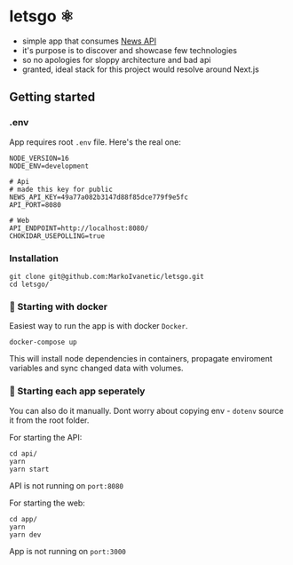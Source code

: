 # letsgo ⚛️

- simple app that consumes [News API](https://newsapi.org/)
- it's purpose is to discover and showcase few technologies
- so no apologies for sloppy architecture and bad api
- granted, ideal stack for this project would resolve around Next.js

## Getting started

### .env
App requires root `.env` file. Here's the real one:
````
NODE_VERSION=16
NODE_ENV=development

# Api
# made this key for public
NEWS_API_KEY=49a77a082b3147d88f85dce779f9e5fc
API_PORT=8080

# Web
API_ENDPOINT=http://localhost:8080/
CHOKIDAR_USEPOLLING=true
````

### Installation

````
git clone git@github.com:MarkoIvanetic/letsgo.git
cd letsgo/
````
### :whale: Starting with docker

Easiest way to run the app is with docker `Docker`.

````
docker-compose up
````

This will install node dependencies in containers, propagate enviroment variables and sync changed data with volumes.

### :satellite: Starting each app seperately

You can also do it manually. Dont worry about copying env - `dotenv` source it from the root folder.

For starting the API:
````
cd api/
yarn
yarn start
````

API is not running on `port:8080`

For starting the web:
````
cd app/
yarn
yarn dev
````

App is not running on `port:3000`
